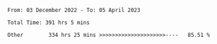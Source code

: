 <!--START_SECTION:waka-->

```text
From: 03 December 2022 - To: 05 April 2023

Total Time: 391 hrs 5 mins

Other        334 hrs 25 mins >>>>>>>>>>>>>>>>>>>>>----   85.51 %
```

<!--END_SECTION:waka-->